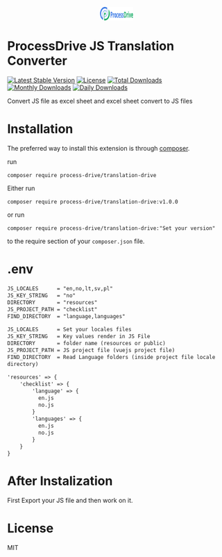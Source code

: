 <p align="center">
  <img src="https://raw.githubusercontent.com/antony382/roles-and-permission/master/public/images/logo.png" style="width: 15% !important;max-width: 20% !important;">
</p>

ProcessDrive JS Translation Converter
=====================================



[![Latest Stable Version](https://poser.pugx.org/process-drive/translation-drive/v/stable)](https://packagist.org/packages/process-drive/translation-drive)
[![License](https://poser.pugx.org/process-drive/translation-drive/license)](https://packagist.org/packages/process-drive/translation-drive)
[![Total Downloads](https://poser.pugx.org/process-drive/translation-drive/downloads)](https://packagist.org/packages/process-drive/translation-drive)
[![Monthly Downloads](https://poser.pugx.org/process-drive/translation-drive/d/monthly)](https://packagist.org/packages/process-drive/translation-drive)
[![Daily Downloads](https://poser.pugx.org/process-drive/translation-drive/d/daily)](https://packagist.org/packages/process-drive/translation-drive)



Convert JS file as excel sheet and excel sheet convert to JS files


Installation
============

The preferred way to install this extension is through [composer](http://getcomposer.org/download/).



run

```
composer require process-drive/translation-drive
```

Either run

```
composer require process-drive/translation-drive:v1.0.0
```

or run

```
composer require process-drive/translation-drive:"Set your version"
```

to the require section of your `composer.json` file.


.env
=====

```
JS_LOCALES      = "en,no,lt,sv,pl"
JS_KEY_STRING   = "no"
DIRECTORY       = "resources"
JS_PROJECT_PATH = "checklist"
FIND_DIRECTORY  = "language,languages"
```
```
JS_LOCALES      = Set your locales files
JS_KEY_STRING   = Key values render in JS File
DIRECTORY       = folder name (resources or public) 
JS_PROJECT_PATH = JS project file (vuejs project file) 
FIND_DIRECTORY  = Read Language folders (inside project file locale directory)
```

```
'resources' => {
    'checklist' => {
        'language' => {
          en.js
          no.js
        }
        'languages' => {
          en.js
          no.js
        }
    }
}
```
After Instalization
===================
First Export your JS file and then work on it.

License
=======



MIT
